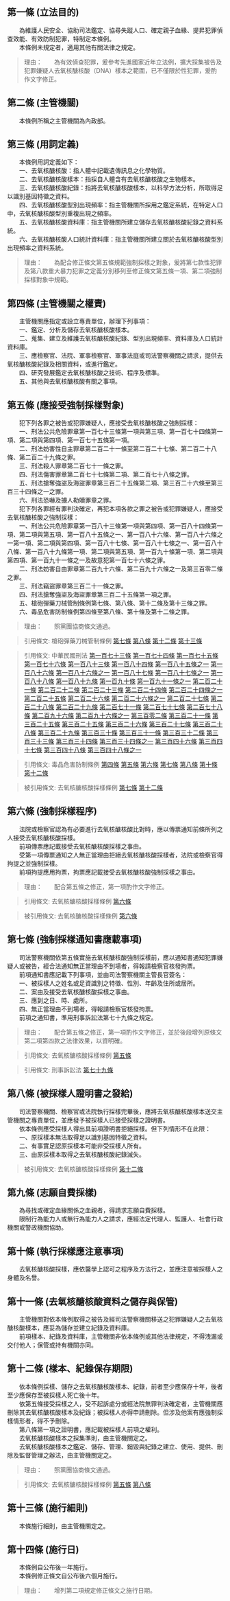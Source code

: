 第一條 (立法目的)
-----------------
　　為維護人民安全、協助司法鑑定、協尋失蹤人口、確定親子血緣、提昇犯罪偵查效能、有效防制犯罪，特制定本條例。  
　　本條例未規定者，適用其他有關法律之規定。  
> 理由：　　為有效偵查犯罪，爰參考先進國家近年立法例，擴大採集被告及犯罪嫌疑人去氧核醣核酸（DNA）樣本之範圍，已不僅限於性犯罪，爰酌作文字修正。



第二條 (主管機關)
-----------------
　　本條例所稱之主管機關為內政部。  


第三條 (用詞定義)
-----------------
　　本條例用詞定義如下：  
　　一、去氧核醣核酸：指人體中記載遺傳訊息之化學物質。  
　　二、去氧核醣核酸樣本：指採自人體含有去氧核醣核酸之生物樣本。  
　　三、去氧核醣核酸紀錄：指將去氧核醣核酸樣本，以科學方法分析，所取得足以識別基因特徵之資料。  
　　四、去氧核醣核酸型別出現頻率：指主管機關所採用之鑑定系統，在特定人口中，去氧核醣核酸型別重複出現之頻率。  
　　五、去氧核醣核酸資料庫：指主管機關所建立儲存去氧核醣核酸紀錄之資料系統。  
　　六、去氧核醣核酸人口統計資料庫：指主管機關所建立關於去氧核醣核酸型別出現頻率之資料系統。  
> 理由：　　為配合修正條文第五條規範強制採樣之對象，爰將第七款性犯罪及第八款重大暴力犯罪之定義分別移列至修正條文第五條一項、第二項強制採樣對象中規範。



第四條 (主管機關之權責)
-----------------------
　　主管機關應指定或設立專責單位，辦理下列事項：  
　　一、鑑定、分析及儲存去氧核醣核酸樣本。  
　　二、蒐集、建立及維護去氧核醣核酸紀錄、型別出現頻率、資料庫及人口統計資料庫。  
　　三、應檢察官、法院、軍事檢察官、軍事法庭或司法警察機關之請求，提供去氧核醣核酸紀錄及相關資料，或進行鑑定。  
　　四、研究發展鑑定去氧核醣核酸之技術、程序及標準。  
　　五、其他與去氧核醣核酸有關之事項。  


第五條 (應接受強制採樣對象)
---------------------------
　　犯下列各罪之被告或犯罪嫌疑人，應接受去氧核醣核酸之強制採樣：  
　　一、刑法公共危險罪章第一百七十三條第一項與第三項、第一百七十四條第一項、第二項與第四項、第一百七十五條第一項。  
　　二、刑法妨害性自主罪章第二百二十一條至第二百二十七條、第二百二十八條、第二百二十九條之罪。  
　　三、刑法殺人罪章第二百七十一條之罪。  
　　四、刑法傷害罪章第二百七十七條第二項、第二百七十八條之罪。  
　　五、刑法搶奪強盜及海盜罪章第三百二十五條第二項、第三百二十六條至第三百三十四條之一之罪。  
　　六、刑法恐嚇及擄人勒贖罪章之罪。  
　　犯下列各罪經有罪判決確定，再犯本項各款之罪之被告或犯罪嫌疑人，應接受去氧核醣核酸之強制採樣：  
　　一、刑法公共危險罪章第一百八十三條第一項與第四項、第一百八十四條第一項、第二項與第五項、第一百八十五條之一、第一百八十六條、第一百八十六條之一第一項、第二項與第四項、第一百八十七條、第一百八十七條之一、第一百八十八條、第一百八十九條第一項、第二項與第五項、第一百九十條第一項、第二項與第四項、第一百九十一條之一及故意犯第一百七十六條之罪。  
　　二、刑法妨害自由罪章第二百九十六條、第二百九十六條之一及第三百零二條之罪。  
　　三、刑法竊盜罪章第三百二十一條之罪。  
　　四、刑法搶奪強盜及海盜罪章第三百二十五條第一項之罪。  
　　五、槍砲彈藥刀械管制條例第七條、第八條、第十二條及第十三條之罪。  
　　六、毒品危害防制條例第四條至第八條、第十條及第十二條之罪。  
> 理由：　　照黨團協商條文通過。

> 引用條文: 槍砲彈藥刀械管制條例 [第七條](../../內政/警政/槍砲彈藥刀械管制條例.md#第七條-製造販賣或運輸重型槍砲罪) [第八條](../../內政/警政/槍砲彈藥刀械管制條例.md#第八條-製造販賣或運輸輕型槍砲罪) [第十二條](../../內政/警政/槍砲彈藥刀械管制條例.md#第十二條-製造、販賣或運輸子彈罪) [第十三條](../../內政/警政/槍砲彈藥刀械管制條例.md#第十三條-製造、販賣或運輸槍砲、彈藥組成零件罪)

> 引用條文: 中華民國刑法 [第一百七十三條](../../法務/刑法/中華民國刑法.md#第一百七十三條-放火或失火燒燬現住建築物及交通工具罪) [第一百七十四條](../../法務/刑法/中華民國刑法.md#第一百七十四條-放火失火燒燬非現住建築物及交通工具罪) [第一百七十五條](../../法務/刑法/中華民國刑法.md#第一百七十五條-放火燒燬住宅等以外之物罪) [第一百七十六條](../../法務/刑法/中華民國刑法.md#第一百七十六條-準放火罪) [第一百八十三條](../../法務/刑法/中華民國刑法.md#第一百八十三條-傾覆或破壞現有人所在之交通工具罪) [第一百八十四條](../../法務/刑法/中華民國刑法.md#第一百八十四條-妨害舟車及航空機行駛安全罪) [第一百八十五條之一](../../法務/刑法/中華民國刑法.md#第一百八十五條之一) [第一百八十六條](../../法務/刑法/中華民國刑法.md#第一百八十六條-單純危險物罪) [第一百八十六條之一](../../法務/刑法/中華民國刑法.md#第一百八十六條之一) [第一百八十七條](../../法務/刑法/中華民國刑法.md#第一百八十七條-加重危險物罪) [第一百八十七條之一](../../法務/刑法/中華民國刑法.md#第一百八十七條之一) [第一百八十八條](../../法務/刑法/中華民國刑法.md#第一百八十八條-妨害公用事業罪) [第一百八十九條](../../法務/刑法/中華民國刑法.md#第一百八十九條-損壞保護生命設備罪) [第一百九十條](../../法務/刑法/中華民國刑法.md#第一百九十條-妨害公眾飲水罪) [第一百九十一條之一](../../法務/刑法/中華民國刑法.md#第一百九十一條之一) [第二百二十一條](../../法務/刑法/中華民國刑法.md#第二百二十一條-強制性交罪) [第二百二十二條](../../法務/刑法/中華民國刑法.md#第二百二十二條-加重強制性交罪) [第二百二十三條](../../法務/刑法/中華民國刑法.md#第二百二十三條-刪除) [第二百二十四條](../../法務/刑法/中華民國刑法.md#第二百二十四條-強制猥褻罪) [第二百二十四條之一](../../法務/刑法/中華民國刑法.md#第二百二十四條之一) [第二百二十五條](../../法務/刑法/中華民國刑法.md#第二百二十五條-乘機性交猥褻罪) [第二百二十六條](../../法務/刑法/中華民國刑法.md#第二百二十六條-強制性交猥褻罪之加重結果犯) [第二百二十六條之一](../../法務/刑法/中華民國刑法.md#第二百二十六條之一) [第二百二十七條](../../法務/刑法/中華民國刑法.md#第二百二十七條-準強制性交與準強制猥褻罪) [第二百二十八條](../../法務/刑法/中華民國刑法.md#第二百二十八條-利用權勢性交或猥褻罪) [第二百二十九條](../../法務/刑法/中華民國刑法.md#第二百二十九條-詐術性交罪) [第二百七十一條](../../法務/刑法/中華民國刑法.md#第二百七十一條-普通殺人罪) [第二百七十七條](../../法務/刑法/中華民國刑法.md#第二百七十七條-普通傷害罪) [第二百七十八條](../../法務/刑法/中華民國刑法.md#第二百七十八條-重傷罪) [第二百九十六條](../../法務/刑法/中華民國刑法.md#第二百九十六條-使人為奴隸罪) [第二百九十六條之一](../../法務/刑法/中華民國刑法.md#第二百九十六條之一) [第三百零二條](../../法務/刑法/中華民國刑法.md#第三百零二條-剝奪他人行動自由罪) [第三百二十一條](../../法務/刑法/中華民國刑法.md#第三百二十一條-加重竊盜罪) [第三百二十五條](../../法務/刑法/中華民國刑法.md#第三百二十五條-普通搶奪罪) [第三百二十五條](../../法務/刑法/中華民國刑法.md#第三百二十五條-普通搶奪罪) [第三百二十六條](../../法務/刑法/中華民國刑法.md#第三百二十六條-加重搶奪罪) [第三百二十七條](../../法務/刑法/中華民國刑法.md#第三百二十七條-刪除) [第三百二十八條](../../法務/刑法/中華民國刑法.md#第三百二十八條-普通強盜罪) [第三百二十九條](../../法務/刑法/中華民國刑法.md#第三百二十九條-準強盜罪) [第三百三十條](../../法務/刑法/中華民國刑法.md#第三百三十條-加重強盜罪) [第三百三十一條](../../法務/刑法/中華民國刑法.md#第三百三十一條-刪除) [第三百三十二條](../../法務/刑法/中華民國刑法.md#第三百三十二條-強盜結合罪) [第三百三十三條](../../法務/刑法/中華民國刑法.md#第三百三十三條-海盜罪準海盜罪) [第三百三十四條](../../法務/刑法/中華民國刑法.md#第三百三十四條-準海盜罪) [第三百三十四條之一](../../法務/刑法/中華民國刑法.md#第三百三十四條之一) [第三百四十六條](../../法務/刑法/中華民國刑法.md#第三百四十六條-單純恐嚇罪) [第三百四十七條](../../法務/刑法/中華民國刑法.md#第三百四十七條-擄人勒贖罪) [第三百四十八條](../../法務/刑法/中華民國刑法.md#第三百四十八條-擄人勒贖結合罪) [第三百四十八條之一](../../法務/刑法/中華民國刑法.md#第三百四十八條之一)

> 引用條文: 毒品危害防制條例 [第四條](../../法務/刑法/毒品危害防制條例.md#第四條-販運製造毒品罪) [第五條](../../法務/刑法/毒品危害防制條例.md#第五條-意圖販賣而持有毒品罪) [第六條](../../法務/刑法/毒品危害防制條例.md#第六條-強迫或欺瞞使人施用毒品罪) [第七條](../../法務/刑法/毒品危害防制條例.md#第七條-引誘他人施用毒品罪) [第八條](../../法務/刑法/毒品危害防制條例.md#第八條-轉讓毒品罪) [第十條](../../法務/刑法/毒品危害防制條例.md#第十條-施用毒品罪) [第十二條](../../法務/刑法/毒品危害防制條例.md#第十二條-栽種罌粟、古柯、大麻罪)

> 被引用條文: 去氧核醣核酸採樣條例 [第七條](../../內政/警政/去氧核醣核酸採樣條例.md#第七條-強制採樣通知書應載事項) [第十二條](../../內政/警政/去氧核醣核酸採樣條例.md#第十二條-樣本、紀錄保存期限)



第六條 (強制採樣程序)
---------------------
　　法院或檢察官認為有必要進行去氧核醣核酸比對時，應以傳票通知前條所列之人接受去氧核醣核酸採樣。  
　　前項傳票應記載接受去氧核醣核酸採樣之事由。  
　　受第一項傳票通知之人無正當理由拒絕去氧核醣核酸採樣者，法院或檢察官得拘提之並強制採樣。  
　　前項拘提應用拘票，拘票應記載接受去氧核醣核酸強制採樣之事由。  
> 理由：　　配合第五條之修正，第一項酌作文字修正。

> 引用條文: 去氧核醣核酸採樣條例 [第六條](../../內政/警政/去氧核醣核酸採樣條例.md#第六條-強制採樣程序)

> 被引用條文: 去氧核醣核酸採樣條例 [第六條](../../內政/警政/去氧核醣核酸採樣條例.md#第六條-強制採樣程序)



第七條 (強制採樣通知書應載事項)
-------------------------------
　　司法警察機關依第五條實施去氧核醣核酸強制採樣前，應以通知書通知犯罪嫌疑人或被告，經合法通知無正當理由不到場者，得報請檢察官核發拘票。  
　　前項通知書應記載下列事項，並由司法警察機關主管長官簽名：  
　　一、被採樣人之姓名或足資識別之特徵、性別、年齡及住所或居所。  
　　二、案由及接受去氧核醣核酸採樣之事由。  
　　三、應到之日、時、處所。  
　　四、無正當理由不到場者，得報請檢察官核發拘票。  
　　前項之通知書，準用刑事訴訟法第七十九條之規定。  
> 理由：　　配合第五條之修正，第一項酌作文字修正，並於後段增列原條文第二項第四款之法律效果，以資明確。

> 引用條文: 去氧核醣核酸採樣條例 [第五條](../../內政/警政/去氧核醣核酸採樣條例.md#第五條-應接受強制採樣對象)

> 引用條文: 刑事訴訟法 [第七十九條](../../法務/刑法/刑事訴訟法.md#第七十九條-拘提－執行程序)



第八條 (被採樣人證明書之發給)
-----------------------------
　　司法警察機關、檢察官或法院執行採樣完畢後，應將去氧核醣核酸樣本送交主管機關之專責單位，並應發予被採樣人已接受採樣之證明書。  
　　依本條例應受採樣人得出具前項證明書拒絕採樣。但下列情形不在此限：  
　　一、原採樣本無法取得足以識別基因特徵之資料。  
　　二、有事實足認原採樣本可能非受採樣人所有。  
　　三、由原採樣本取得之去氧核醣核酸紀錄滅失。  
> 被引用條文: 去氧核醣核酸採樣條例 [第十二條](../../內政/警政/去氧核醣核酸採樣條例.md#第十二條-樣本、紀錄保存期限)



第九條 (志願自費採樣)
---------------------
　　為尋找或確定血緣關係之血親者，得請求志願自費採樣。  
　　限制行為能力人或無行為能力人之請求，應經法定代理人、監護人、社會行政機關或警政機關協助。  


第十條 (執行採樣應注意事項)
---------------------------
　　去氧核醣核酸採樣，應依醫學上認可之程序及方法行之，並應注意被採樣人之身體及名譽。  


第十一條 (去氧核醣核酸資料之儲存與保管)
---------------------------------------
　　主管機關對依本條例取得之被告及經司法警察機關移送之犯罪嫌疑人之去氧核醣核酸樣本，應妥為儲存並建立紀錄及資料庫。  
　　前項樣本、紀錄及資料庫，主管機關非依本條例或其他法律規定，不得洩漏或交付他人；保管或持有機關亦同。  


第十二條 (樣本、紀錄保存期限)
-----------------------------
　　依本條例採樣、儲存之去氧核醣核酸樣本、紀錄，前者至少應保存十年，後者至少應保存至被採樣人死亡後十年。  
　　依第五條接受採樣之人，受不起訴處分或經法院無罪判決確定者，主管機關應刪除其去氧核醣核酸樣本及紀錄；被採樣人亦得申請刪除。但涉及他案有應強制採樣情形者，得不予刪除。  
　　第八條第一項之證明書，應記載被採樣人前項之權利。  
　　去氧核醣核酸樣本之採集準則，由主管機關定之。  
　　去氧核醣核酸樣本之鑑定、儲存、管理、銷毀與紀錄之建立、使用、提供、刪除及監督管理之辦法，由主管機關定之。  
> 理由：　　照黨團協商條文通過。

> 引用條文: 去氧核醣核酸採樣條例 [第五條](../../內政/警政/去氧核醣核酸採樣條例.md#第五條-應接受強制採樣對象) [第八條](../../內政/警政/去氧核醣核酸採樣條例.md#第八條-被採樣人證明書之發給)



第十三條 (施行細則)
-------------------
　　本條施行細則，由主管機關定之。  


第十四條 (施行日)
-----------------
　　本條例自公布後一年施行。  
　　本條例修正條文自公布後六個月施行。  
> 理由：　　增列第二項規定修正條文之施行日期。